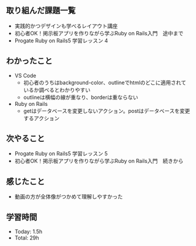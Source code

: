 ## 取り組んだ課題一覧
- 実践的かつデザインも学べるレイアウト講座
- 初心者OK！掲示板アプリを作りながら学ぶRuby on Rails入門　途中まで
- Progate Ruby on Rails5  学習レッスン 4
## わかったこと
- VS Code
  - 初心者のうちはbackground-color、outlineでhtmlのどこに適用されているか調べるとわかりやすい
  - outlineは横幅の線が重なり、borderは重ならない
- Ruby on Rails
  - getはデータベースを変更しないアクション。postはデータベースを変更するアクション
## 次やること
- Progate Ruby on Rails5  学習レッスン 5
- 初心者OK！掲示板アプリを作りながら学ぶRuby on Rails入門　続きから
## 感じたこと
- 動画の方が全体像がつかめて理解しやすかった
## 学習時間
- Today: 1.5h
- Total: 29h
